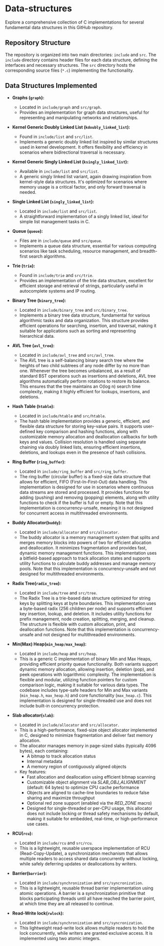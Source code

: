 # Data-structures

Explore a comprehensive collection of C implementations for several fundamental data structures in this GitHub repository.

## Repository Structure

The repository is organized into two main directories: `include` and `src`. The `include` directory contains header files for each data structure, defining the interfaces and necessary structures. The `src` directory hosts the corresponding source files (`*.c`) implementing the functionality.

## Data Structures Implemented

- **Graphs (`graph`):**
  - Located in `include/graph` and `src/graph`.
  - Provides an implementation for graph data structures, useful for representing and manipulating networks and relationships.

- **Kernel Generic Doubly Linked List (`kdoubly_linked_list`):**
  - Found in `include/list` and `src/list`.
  - Implements a generic doubly linked list inspired by similar structures used in kernel development. It offers flexibility and efficiency in scenarios where bidirectional traversal is necessary.

- **Kernel Generic Singly Linked List (`ksingly_linked_list`):**
  - Available in `include/list` and `src/list`.
  - A generic singly linked list variant, again drawing inspiration from kernel-style data structures. It's optimized for scenarios where memory usage is a critical factor, and only forward traversal is needed.

- **Single Linked List (`singly_linked_list`):**
  - Located in `include/list` and `src/list`.
  - A straightforward implementation of a singly linked list, ideal for simple list management tasks in C.

- **Queue (`queue`):**
  - Files are in `include/queue` and `src/queue`.
  - Implements a queue data structure, essential for various computing scenarios like task scheduling, resource management, and breadth-first search algorithms.

- **Trie (`trie`):**
  - Found in `include/trie` and `src/trie`.
  - Provides an implementation of the trie data structure, excellent for efficient storage and retrieval of strings, particularly useful in autocomplete systems and IP routing.

- **Binary Tree (`binary_tree`):**
  - Located in `include/binary_tree` and `src/binary_tree`.
  - Implements a binary tree data structure, fundamental for various algorithmic tasks and data organization. This structure provides efficient operations for searching, insertion, and traversal, making it suitable for applications such as sorting and representing hierarchical data.

- **AVL Tree (`avl_tree`):**
  - Located in `include/avl_tree` and `src/avl_tree`.
  - The AVL tree is a self-balancing binary search tree where the heights of two child subtrees of any node differ by no more than one. Whenever the tree becomes unbalanced, as a result of standard BST operations such as insertions and deletions, AVL tree algorithms automatically perform rotations to restore its balance. This ensures that the tree maintains an O(log n) search time complexity, making it highly efficient for lookups, insertions, and deletions.

- **Hash Table (`htable`):**
  - Located in `include/htable` and `src/htable`.
  - The hash table implementation provides a generic, efficient, and flexible data structure for storing key-value pairs. It supports user-defined key comparison and hashing functions, along with customizable memory allocation and deallocation callbacks for both keys and values. Collision resolution is handled using separate chaining via doubly linked lists, ensuring efficient insertions, deletions, and lookups even in the presence of hash collisions.

- **Ring Buffer (`ring_buffer`):**
  - Located in `include/ring_buffer` and `src/ring_buffer`.
  - The ring buffer (circular buffer) is a fixed-size data structure that allows for efficient, FIFO (First-In-First-Out) data handling. This implementation is designed for use in scenarios where continuous data streams are stored and processed. It provides functions for adding (pushing) and removing (popping) elements, along with utility functions to check if the buffer is full or empty. Note that this implementation is concurrency-unsafe, meaning it is not designed for concurrent access in multithreaded environments.

- **Buddy Allocator(`buddy`):**
  - Located in `include/allocator` and `src/allocator`.
  - The buddy allocator is a memory management system that splits and merges memory blocks into powers of two for efficient allocation and deallocation. It minimizes fragmentation and provides fast, dynamic memory management functions. This implementation uses a bitfield-based approach to track allocation states and supports utility functions to calculate buddy addresses and manage memory pools. Note that this implementation is concurrency-unsafe and not designed for multithreaded environments.

- **Radix Tree(`radix_tree`):**
  - Located in `include/tree` and `src/tree`.
  - The Radix Tree is a trie-based data structure optimized for string keys by splitting keys at byte boundaries. This implementation uses a byte-based radix (256 children per node) and supports efficient key insertion, lookup, and deletion. It includes utility functions for prefix management, node creation, splitting, merging, and cleanup. The structure is flexible with custom allocation, print, and deallocation functions. Note that this implementation is concurrency-unsafe and not designed for multithreaded environments.

- **Min(Max) Heap(`min_heap/max_heap`):**
  - Located in `include/heap` and `src/heap`.
  - This is a generic C implementation of binary Min and Max Heaps, providing efficient priority queue functionality. Both variants support dynamic memory allocation, allowing insertion, deletion (pop), and peek operations with logarithmic complexity. The implementation is flexible and modular, utilizing function pointers for custom comparison logic, making it suitable for various data types. The codebase includes type-safe headers for Min and Max variants (`min_heap.h`, `max_heap.h`) and core functionality (`max_heap.c`). This implementation is designed for single-threaded use and does not include built-in concurrency protection.

- **Slab allocator(`slab`):**
  - Located in `include/allocator` and `src/allocator`.
  - This is a high-performance, fixed-size object allocator implemented in C, designed to minimize fragmentation and deliver fast memory allocation.
  - The allocator manages memory in page-sized slabs (typically 4096 bytes), each containing:
    - A bitmap to track allocation status
    - Internal metadata
    - A memory region of contiguously aligned objects
  - Key features:
    - Fast allocation and deallocation using efficient bitmap scanning
    - Customizable object alignment via *SLAB_OBJ_ALIGNMENT* (default: 64 bytes) to optimize CPU cache performance
    - Objects are aligned to cache-line boundaries to reduce false sharing and maximize throughput
    - Optional red zone support (enabled via the *RED_ZONE* macro)
    - Designed for single-threaded or per-CPU usage, this allocator does not include locking or thread safety mechanisms by default, making it suitable for embedded, real-time, or high-performance use cases.

- **RCU(`rcu`):**
  - Located in `include/rcu` and `src/rcu`.
  - This is a lightweight, reusable userspace implementation of RCU (Read-Copy-Update), a synchronization mechanism that allows multiple readers to access shared data concurrently without locking, while safely deferring updates or deallocations by writers.

- **Barrier(`barrier`):**
  - Located in `include/synchronization` and `src/syncronization`.
  - This is a lightweight, reusable thread barrier implementation using atomic operations. A barrier is a synchronization primitive that blocks participating threads until all have reached the barrier point, at which time they are all released to continue.

- **Read-Write lock(`rwlock`):**
  - Located in `include/synchronization` and `src/syncronization`.
  - This lightweight read-write lock allows multiple readers to hold the lock concurrently, while writers are granted exclusive access. It is implemented using two atomic integers.
